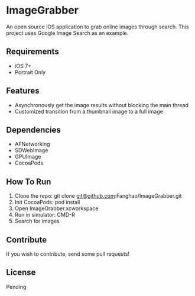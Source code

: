 # ImageGrabber 

An open source iOS application to grab online images through search. This project uses Google Image Search as an example.

## Requirements

* iOS 7+
* Portrait Only

## Features

* Asynchronously get the image results without blocking the main thread
* Customized transition from a thumbnail image to a full image

## Dependencies

* AFNetworking
* SDWebImage
* GPUImage
* CocoaPods

## How To Run

1. Clone the repo:    git clone git@github.com:Fanghao/ImageGrabber.git
2. Init CocoaPods:    pod install
3. Open ImageGrabber.xcworkspace
4. Run in simulator:  CMD-R
5. Search for images

## Contribute

If you wish to contribute, send some pull requests!

## License

Pending
